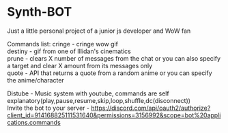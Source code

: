 # Synth-BOT
Just a little personal project of a junior js developer and WoW fan

 
Commands list: 
cringe - cringe wow gif  
destiny - gif from one of Illidan's cinematics  
prune - clears X number of messages from the chat or you can also specify a target and clear X amount from its messages only  
quote - API that returns a quote from a random anime or you can specify the anime/character  

Distube - Music system with youtube, commands are self explanatory(play,pause,resume,skip,loop,shuffle,dc(disconnect))  
Invite the bot to your server - https://discord.com/api/oauth2/authorize?client_id=914168825111531640&permissions=3156992&scope=bot%20applications.commands
